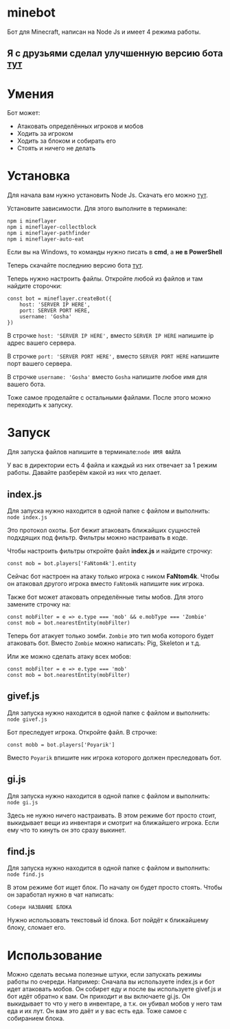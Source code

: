 # minebot
Бот для Minecraft, написан на Node Js и имеет 4 режима работы.

## Я с друзьями сделал улучшенную версию бота [тут](https://github.com/TS-Dudes/SmartMineBot)

# Умения
Бот может:
* Атаковать определённых игроков и мобов
* Ходить за игроком
* Ходить за блоком и собирать его
* Стоять и ничего не делать

# Установка
Для начала вам нужно установить Node Js. Скачать его можно [тут](https://nodejs.org/ru/).

Установите зависимости.
Для этого выполните в терминале:
```
npm i mineflayer
npm i mineflayer-collectblock
npm i mineflayer-pathfinder
npm i mineflayer-auto-eat
```
Если вы на Windows, то команды нужно писать в __cmd__, а __не в PowerShell__

Теперь скачайте последнию версию бота [тут](https://github.com/poyarik/minebot/releases/).

Теперь нужно настроить файлы.
Откройте любой из файлов и там найдите сторочки:
```node
const bot = mineflayer.createBot({
    host: 'SERVER IP HERE',
    port: SERVER PORT HERE,
    username: 'Gosha'
})
```
В строчке `host: 'SERVER IP HERE',` вместо `SERVER IP HERE` напишите ip адрес вашего сервера.

В строчке `port: 'SERVER PORT HERE',` вместо `SERVER PORT HERE` напишите порт вашего сервера.

В строчке `username: 'Gosha'` вместо `Gosha` напишите любое имя для вашего бота.


Тоже самое проделайте с остальными файлами.
После этого можно переходить к запуску.
# Запуск
Для запуска файлов напишите в терминале:`node ИМЯ ФАЙЛА`

У вас в директории есть 4 файла и каждый из них отвечает за 1 режим работы. Давайте разберём какой из них что делает.

## index.js

Для запуска нужно находится в одной папке с файлом и выполнить:
```node index.js```

Это протокол охоты. Бот бежит атаковать ближайших сущностей подхдящих под фильтр.
Фильтры можно настраивать в коде.

Чтобы настроить фильтры откройте файл __index.js__ и найдите строчку:
```node
const mob = bot.players['FaNtom4k'].entity
```

Сейчас бот настроен на атаку только игрока с ником __FaNtom4k__. Чтобы он атаковал другого игрока вместо `FaNtom4k` напишите ник игрока.

Также бот может атаковать определённые типы мобов.
Для этого замените строчку на:
```node
const mobFilter = e => e.type === 'mob' && e.mobType === 'Zombie'
сonst mob = bot.nearestEntity(mobFilter)
```
Теперь бот атакует только зомби. `Zombie` это тип моба которого будет атаковать бот. Вместо `Zombie` можно написать: Pig, Skeleton и т.д.

Или же можно сделать атаку всех мобов:
```node
const mobFilter = e => e.type === 'mob'
сonst mob = bot.nearestEntity(mobFilter)
```

## givef.js

Для запуска нужно находится в одной папке с файлом и выполнить:
```node givef.js```

Бот преследует игрока.
Откройте файл.
В строчке:
```node
const mobb = bot.players['Poyarik']
```
Вместо `Poyarik` впишите ник игрока которого должен преследовать бот.

## gi.js
Для запуска нужно находится в одной папке с файлом и выполнить:
```node gi.js```

Здесь не нужно ничего настраивать.
В этом режиме бот просто стоит, выкидывает вещи из инвентаря и смотрит на ближайшего игрока.
Если ему что то кинуть он это сразу выкинет.

## find.js
Для запуска нужно находится в одной папке с файлом и выполнить:
```node find.js```

В этом режиме бот ищет блок. По началу он будет просто стоять. Чтобы он заработал нужно в чат написать:
```
Собери НАЗВАНИЕ БЛОКА
```

Нужно использовать текстовый id блока.
Бот пойдёт к ближайшему блоку, сломает его.

# Использование
Можно сделать весьма полезные штуки, если запускать режимы работы по очереди.
Например:
Сначала вы используете index.js и бот идет атаковать мобов. Он собирет еду и после вы используете givef.js и бот идёт обратно к вам. Он приходит и вы включаете gi.js. Он выкидывает то что у него в инвентаре, а т.к. он убивал мобов у него там еда и их лут. Он вам это даёт и у вас есть еда. Тоже самое с собиранием блока.
